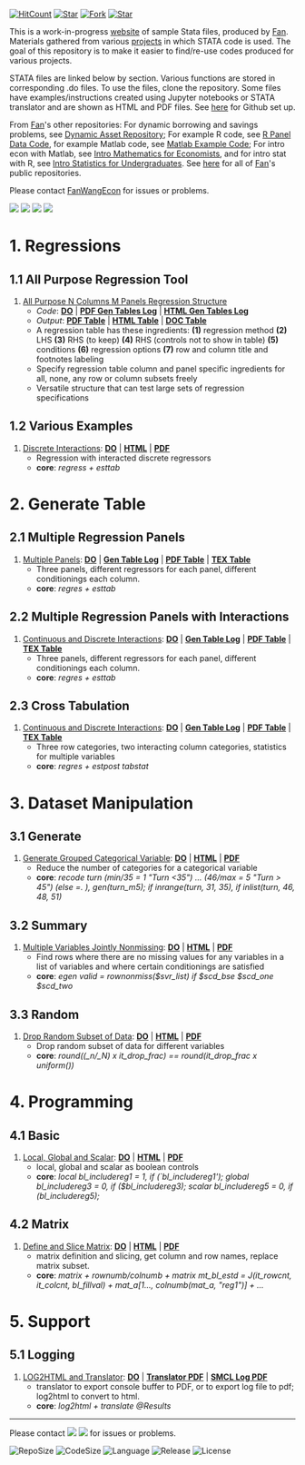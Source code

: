 [![HitCount](http://hits.dwyl.io/fanwangecon/Stata4Econ.svg)](https://github.com/FanWangEcon/Stata4Econ)  [![Star](https://img.shields.io/github/stars/fanwangecon/Stata4Econ?style=social)](https://github.com/FanWangEcon/Stata4Econ/stargazers) [![Fork](https://img.shields.io/github/forks/fanwangecon/Stata4Econ?style=social)](https://github.com/FanWangEcon/Stata4Econ/network/members) [![Star](https://img.shields.io/github/watchers/fanwangecon/Stata4Econ?style=social)](https://github.com/FanWangEcon/Stata4Econ/watchers)

This is a work-in-progress [website](https://fanwangecon.github.io/Stata4Econ/) of sample Stata files, produced by [Fan](https://fanwangecon.github.io/). Materials gathered from various [projects](https://fanwangecon.github.io/research) in which STATA code is used. The goal of this repository is to make it easier to find/re-use codes produced for various projects.

STATA files are linked below by section. Various functions are stored in corresponding .do files. To use the files, clone the repository. Some files have examples/instructions created using Jupyter notebooks or STATA translator and are shown as HTML and PDF files. See [here](docs/gitsetup.md) for Github set up.

From [Fan](https://fanwangecon.github.io/)'s other repositories: For dynamic borrowing and savings problems, see [Dynamic Asset Repository](https://fanwangecon.github.io/CodeDynaAsset/); For example R code, see [R Panel Data Code](https://fanwangecon.github.io/R4Econ/), for example Matlab code, see [Matlab Example Code](https://fanwangecon.github.io/M4Econ/); For intro econ with Matlab, see [Intro Mathematics for Economists](https://fanwangecon.github.io/Math4Econ/), and for intro stat with R, see [Intro Statistics for Undergraduates](https://fanwangecon.github.io/Stat4Econ/). See [here](https://github.com/FanWangEcon) for all of [Fan](https://fanwangecon.github.io/)'s public repositories.

Please contact [FanWangEcon](https://fanwangecon.github.io/) for issues or problems.

[![](https://img.shields.io/github/last-commit/fanwangecon/Stata4Econ)](https://github.com/FanWangEcon/Stata4Econ/commits/master) [![](https://img.shields.io/github/commit-activity/m/fanwangecon/Stata4Econ)](https://github.com/FanWangEcon/Stata4Econ/graphs/commit-activity) [![](https://img.shields.io/github/issues/fanwangecon/Stata4Econ)](https://github.com/FanWangEcon/Stata4Econ/issues) [![](https://img.shields.io/github/issues-pr/fanwangecon/Stata4Econ)](https://github.com/FanWangEcon/Stata4Econ/pulls)

# 1. Regressions

## 1.1 All Purpose Regression Tool

1. [All Purpose N Columns M Panels Regression Structure](https://github.com/FanWangEcon/Stata4Econ/tree/master/reglin/multipanel/allpurpose)
    + *Code*: [**DO**](https://github.com/FanWangEcon/Stata4Econ/blob/master/reglin/multipanel/allpurpose/allpurpose.do) \| [**PDF Gen Tables Log**](https://fanwangecon.github.io/Stata4Econ/reglin/multipanel/allpurpose/allpurpose.pdf) \| [**HTML Gen Tables Log**](https://fanwangecon.github.io/Stata4Econ/reglin/multipanel/allpurpose/allpurpose.html)
    + *Output*: [**PDF Table**](https://github.com/FanWangEcon/Stata4Econ/blob/master/reglin/multipanel/allpurpose/allpurpose_tab.pdf) \| [**HTML Table**](https://fanwangecon.github.io/Stata4Econ/reglin/multipanel/allpurpose/allpurpose_tab.html) \| [**DOC Table**](https://github.com/FanWangEcon/Stata4Econ/blob/master/reglin/multipanel/allpurpose/allpurpose_tab.rtf)
    + A regression table has these ingredients: **(1)** regression method **(2)** LHS **(3)** RHS (to keep) **(4)** RHS (controls not to show in table) **(5)** conditions **(6)** regression options **(7)** row and column title and footnotes labeling
    + Specify regression table column and panel specific ingredients for all, none, any row or column subsets freely
    + Versatile structure that can test large sets of regression specifications

## 1.2 Various Examples

1. [Discrete Interactions](https://github.com/FanWangEcon/Stata4Econ/blob/master/reglin/discrete/fs_reg_d_interact.pdf): [**DO**](https://github.com/FanWangEcon/Stata4Econ/blob/master/reglin/discrete/fs_reg_d_interact.do) \| [**HTML**](https://fanwangecon.github.io/Stata4Econ/reglin/discrete/fs_reg_d_interact.html) \| [**PDF**](https://fanwangecon.github.io/Stata4Econ/reglin/discrete/fs_reg_d_interact.pdf)
    + Regression with interacted discrete regressors
    + **core**: *regress + esttab*

# 2. Generate Table

## 2.1 Multiple Regression Panels

1. [Multiple Panels](https://github.com/FanWangEcon/Stata4Econ/blob/master/table/multipanel/tab_6col3pan/tab_6col3pan.pdf): [**DO**](https://github.com/FanWangEcon/Stata4Econ/blob/master/table/multipanel/tab_6col3pan/gen_reg.do) \| [**Gen Table Log**](https://fanwangecon.github.io/Stata4Econ/table/multipanel/tab_6col3pan/gen_reg.pdf) \| [**PDF Table**](https://github.com/FanWangEcon/Stata4Econ/blob/master/table/multipanel/tab_6col3pan/tab_6col3pan.pdf) \| [**TEX Table**](https://github.com/FanWangEcon/Stata4Econ/blob/master/table/multipanel/tab_6col3pan/tab_6col3pan_texbody.tex)
    + Three panels, different regressors for each panel, different conditionings each column.
    + **core**: *regres + esttab*

## 2.2 Multiple Regression Panels with Interactions

1. [Continuous and Discrete Interactions](https://github.com/FanWangEcon/Stata4Econ/blob/master/table/multipanel/tab_6col_cts_dis2inter/tab_6col_cts_dis2inter.pdf): [**DO**](https://github.com/FanWangEcon/Stata4Econ/blob/master/table/multipanel/tab_6col_cts_dis2inter/gen_reg.do) \| [**Gen Table Log**](https://fanwangecon.github.io/Stata4Econ/table/multipanel/tab_6col_cts_dis2inter/gen_reg.pdf) \| [**PDF Table**](https://github.com/FanWangEcon/Stata4Econ/blob/master/table/multipanel/tab_6col_cts_dis2inter/tab_6col_cts_dis2inter.pdf) \| [**TEX Table**](https://github.com/FanWangEcon/Stata4Econ/blob/master/table/multipanel/tab_6col_cts_dis2inter/tab_6col_cts_dis2inter_texbody.tex)
    + Three panels, different regressors for each panel, different conditionings each column.
    + **core**: *regres + esttab*

## 2.3 Cross Tabulation

1. [Continuous and Discrete Interactions](https://github.com/FanWangEcon/Stata4Econ/blob/master/table/tabsumm/tab_mcol_npanel/tab_mcol_npanel.pdf): [**DO**](https://github.com/FanWangEcon/Stata4Econ/blob/master/table/tabsumm/tab_mcol_npanel/gen_reg.do) \| [**Gen Table Log**](https://fanwangecon.github.io/Stata4Econ/table/tabsumm/tab_mcol_npanel/gen_reg.pdf) \| [**PDF Table**](https://github.com/FanWangEcon/Stata4Econ/blob/master/table/tabsumm/tab_mcol_npanel/tab_mcol_npanel.pdf) \| [**TEX Table**](https://github.com/FanWangEcon/Stata4Econ/blob/master/table/tabsumm/tab_mcol_npanel/tab_mcol_npanel_texbody.tex)
    + Three row categories, two interacting column categories, statistics for multiple variables
    + **core**: *regres + estpost tabstat*

# 3. Dataset Manipulation

## 3.1 Generate

1. [Generate Grouped Categorical Variable](https://github.com/FanWangEcon/Stata4Econ/blob/master/gen/replace/fs_recode.pdf): [**DO**](https://github.com/FanWangEcon/Stata4Econ/blob/master/gen/replace/fs_recode.do) \| [**HTML**](https://fanwangecon.github.io/Stata4Econ/gen/replace/fs_recode.html) \| [**PDF**](https://github.com/FanWangEcon/Stata4Econ/blob/master/gen/replace/fs_recode.pdf)
    + Reduce the number of categories for a categorical variable
    + **core**: *recode turn (min/35 = 1 "Turn <35") ... (46/max = 5 "Turn > 45") (else  =. ), gen(turn_m5); if inrange(turn, 31, 35), if inlist(turn, 46, 48, 51)*

## 3.2 Summary

1. [Multiple Variables Jointly Nonmissing](https://github.com/FanWangEcon/Stata4Econ/blob/master/summ/count/fs_nonmissing.pdf): [**DO**](https://github.com/FanWangEcon/Stata4Econ/blob/master/summ/count/fs_nonmissing.do) \| [**HTML**](https://fanwangecon.github.io/Stata4Econ/summ/count/fs_nonmissing.html) \| [**PDF**](https://github.com/FanWangEcon/Stata4Econ/blob/master/summ/count/fs_nonmissing.pdf)
    + Find rows where there are no missing values for any variables in a list of variables and where certain conditionings are satisfied
    + **core**: *egen valid = rownonmiss($svr_list) if $scd_bse $scd_one $scd_two*

## 3.3 Random

1. [Drop Random Subset of Data](https://github.com/FanWangEcon/Stata4Econ/blob/master/rand/basic/fs_droprand.pdf): [**DO**](https://github.com/FanWangEcon/Stata4Econ/blob/master/rand/basic/fs_droprand.do) \| [**HTML**](https://fanwangecon.github.io/Stata4Econ/rand/basic/fs_droprand.html) \| [**PDF**](https://github.com/FanWangEcon/Stata4Econ/blob/master/rand/basic/fs_droprand.pdf)
    + Drop random subset of data for different variables
    + **core**: *round((_n/_N) x it_drop_frac) == round(it_drop_frac x uniform())*


# 4. Programming

## 4.1 Basic

1. [Local, Global and Scalar](https://github.com/FanWangEcon/Stata4Econ/blob/master/prog/define/fs_boolean.pdf): [**DO**](https://github.com/FanWangEcon/Stata4Econ/blob/master/prog/define/fs_boolean.do) \| [**HTML**](https://fanwangecon.github.io/Stata4Econ/prog/define/fs_boolean.html) \| [**PDF**](https://github.com/FanWangEcon/Stata4Econ/blob/master/prog/define/fs_boolean.pdf)
    + local, global and scalar as boolean controls
    + **core**: *local bl_includereg1 = 1, if (`bl_includereg1'); global bl_includereg3 = 0, if ($bl_includereg3); scalar bl_includereg5 = 0, if (bl_includereg5);*

## 4.2 Matrix

1. [Define and Slice Matrix](https://github.com/FanWangEcon/Stata4Econ/blob/master/matrix/define/basic.pdf): [**DO**](https://github.com/FanWangEcon/Stata4Econ/blob/master/matrix/define/basic.do) \| [**HTML**](https://fanwangecon.github.io/Stata4Econ/matrix/define/basic.html) \| [**PDF**](https://github.com/FanWangEcon/Stata4Econ/blob/master/matrix/define/basic.pdf)
    + matrix definition and slicing, get column and row names, replace matrix subset.
    + **core**: *matrix + rownumb/colnumb +	matrix mt_bl_estd = J(it_rowcnt, it_colcnt, bl_fillval) + mat_a[1..., colnumb(mat_a, "reg1")] + ...*

# 5. Support

## 5.1 Logging

1. [LOG2HTML and Translator](https://github.com/FanWangEcon/Stata4Econ/blob/master/output/log/fs_log2html_results.pdf): [**DO**](https://github.com/FanWangEcon/Stata4Econ/blob/master/output/log/fs_log2html.do) \| [**Translator PDF**](https://fanwangecon.github.io/Stata4Econ/output/log/fs_log2html_results.pdf) \| [**SMCL Log PDF**](https://github.com/FanWangEcon/Stata4Econ/blob/master/output/log/fs_log2html_results.pdf)
    + translator to export console buffer to PDF, or to export log file to pdf; log2html to convert to html.
    + **core**: *log2html + translate @Results*

----
Please contact [![](https://img.shields.io/github/followers/fanwangecon?label=FanWangEcon&style=social)](https://github.com/FanWangEcon) [![](https://img.shields.io/twitter/follow/fanwangecon?label=%20&style=social)](https://twitter.com/fanwangecon) for issues or problems.

![RepoSize](https://img.shields.io/github/repo-size/fanwangecon/Stata4Econ)
![CodeSize](https://img.shields.io/github/languages/code-size/fanwangecon/Stata4Econ)
![Language](https://img.shields.io/github/languages/top/fanwangecon/Stata4Econ)
![Release](https://img.shields.io/github/downloads/fanwangecon/Stata4Econ/total)
![License](https://img.shields.io/github/license/fanwangecon/Stata4Econ)
